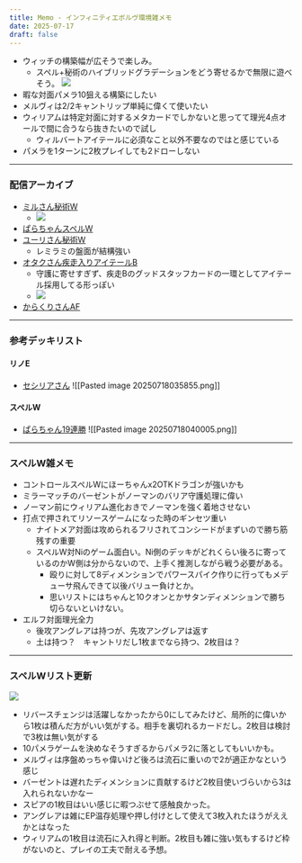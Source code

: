 ```yaml
---
title: Memo - インフィニティエボルヴ環境雑メモ
date: 2025-07-17
draft: false
---
```

- ウィッチの構築幅が広そうで楽しみ。
	- スペル+秘術のハイブリッドグラデーションをどう寄せるかで無限に遊べそう。
![](20250718005712.png)
- 暇な対面パメラ10狙える構築にしたい
- メルヴィは2/2キャントリップ単純に偉くて使いたい
- ウィリアムは特定対面に対するメタカードでしかないと思ってて理光4点オールで間に合うなら抜きたいので試し
	- ウィルバートアイテールに必須なこと以外不要なのではと感じている
- パメラを1ターンに2枚プレイしても2ドローしない
---
### 配信アーカイブ
- [ミルさん秘術W](https://www.youtube.com/watch?v=aNIH14N2vMw)
	- ![](20250717182726.png)
- [ぱらちゃんスペルW](https://www.youtube.com/watch?v=aNIH14N2vMw)
- [ユーリさん秘術W](https://www.youtube.com/watch?v=QGqHFpfFLSY)
	- レミラミの盤面が結構強い
- [オタクさん疾走入りアイテールB](https://www.youtube.com/watch?v=Pb4bBjBjGvo)
	- 守護に寄せすぎず、疾走Bのグッドスタッフカードの一環としてアイテール採用してる形っぽい
	- ![](2025-07-17-18.40.24.png)
- [からくりさんAF](https://www.youtube.com/watch?v=TDlEVR9kvHc)
---
### 参考デッキリスト
#### リノE
- [セシリアさん](https://x.com/THE_FOOL_HERO/status/1945783976003866740)
![[Pasted image 20250718035855.png]]
#### スペルW
- [ぱらちゃん19連勝](https://x.com/para_chan_/status/1945866732406739167)
![[Pasted image 20250718040005.png]]

---
### スペルW雑メモ
- コントロールスペルWにほーちゃんx2OTKドラゴンが強いかも
- ミラーマッチのバーゼントがノーマンのバリア守護処理に偉い
- ノーマン前にウィリアム進化おきでノーマンを強く着地させない
- 打点で押されてリソースゲームになった時のギンセツ重い
	- ナイトメア対面は攻められるフリされてコンシードがまずいので勝ち筋残すの重要
	- スペルW対Niのゲーム面白い。Ni側のデッキがどれくらい後ろに寄っているのかW側は分からないので、上手く推測しながら戦う必要がある。
		- 殴りに対して8ディメンションでパワースパイク作りに行ってもメデューサ飛んできて以後バリュー負けとか。
		- 思いリストにはちゃんと10クオンとかサタンディメンションで勝ち切らないといけない。
- エルフ対面理光全力
	- 後攻アングレアは持つが、先攻アングレアは返す
	- 土は持つ？　キャントリだし1枚までなら持つ、2枚目は？
---
### スペルWリスト更新
![](20250718070306.png)
- リバースチェンジは活躍しなかったから0にしてみたけど、局所的に偉いから1枚は積んだ方がいい気がする。相手を裏切れるカードだし。2枚目は検討で3枚は無い気がする
- 10パメラゲームを決めなそうすぎるからパメラ2に落としてもいいかも。
- メルヴィは序盤めっちゃ偉いけど後ろは流石に重いので2が適正かなという感じ
- バーゼントは遅れたディメンションに貢献するけど2枚目使いづらいから3は入れられないかなー
- スピアの1枚目はいい感じに暇つぶせて感触良かった。
- アングレアは雑にEP温存処理や押し付けとして使えて3枚入れたほうがええかとはなった
- ウィリアムの1枚目は流石に入れ得と判断。2枚目も雑に強い気もするけど枠がないのと、プレイの工夫で耐える予想。
